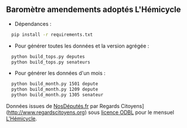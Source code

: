 Baromètre amendements adoptés L'Hémicycle
-----------------------------------------

- Dépendances :

```bash
  pip install -r requirements.txt
```

- Pour générer toutes les données et la version agrégée :

```bash
  python build_tops.py deputes
  python build_tops.py senateurs
```

- Pour générer les données d'un mois :

```bash
  python build_month.py 1501 depute
  python build_month.py 1209 depute
  python build_month.py 1305 senateur
```

Données issues de [NosDéputés.fr](http://www.nosdeputes.fr) par Regards Citoyens](http://www.regardscitoyens.org) sous [licence ODBL](http://vvlibri.org/fr/licence/odbl/10/fr/legalcode) pour le mensuel [L'Hémicycle](http://www.lhemicycle.com/).
